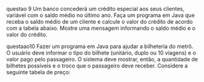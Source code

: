 questao 9
Um banco concederá um crédito especial aos seus clientes, variável com o saldo médio no último ano.
Faça um programa em Java que receba o saldo médio de um cliente e calcule o valor do crédito de acordo com a tabela abaixo. Mostre uma mensagem informando o saldo médio e o valor do crédito.

questaao10
Fazer um programa em Java para ajudar a bilheteria do metrô. 
O usuário deve informar o tipo do bilhete (unitário, duplo ou 10 viagens) e o valor pago pelo passageiro. 
O sistema deve mostrar, então, a quantidade de bilhetes possíveis e o troco que o passageiro deve receber.
Considere a seguinte tabela de preço:
